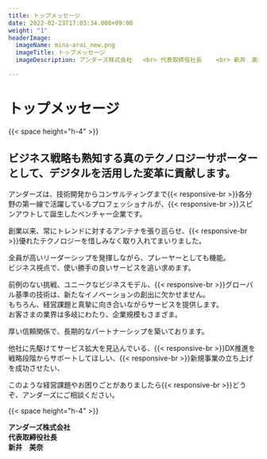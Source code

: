 ```yaml
---
title: トップメッセージ
date: 2022-02-23T17:03:34.000+09:00
weight: "1"
headerImage:
  imageName: mina-arai_new.png
  imageTitle: トップメッセージ
  imageDescription: アンダーズ株式会社   <br> 代表取締役社長    <br> 新井　美奈

---
```

# トップメッセージ

{{< space height="h-4" >}}

<h2 class="!text-[1.1rem]">ビジネス戦略も熟知する真のテクノロジーサポーターとして、デジタルを活用した変革に貢献します。</h2>

アンダーズは、技術開発からコンサルティングまで{{< responsive-br >}}各分野の第一線で活躍しているプロフェッショナルが、{{< responsive-br >}}スピンアウトして誕生したベンチャー企業です。

創業以来、常にトレンドに対するアンテナを張り巡らせ、{{< responsive-br >}}優れたテクノロジーを惜しみなく取り入れてまいりました。

全員が高いリーダーシップを発揮しながら、プレーヤーとしても機能。  
ビジネス視点で、使い勝手の良いサービスを追い求めます。

前例のない挑戦、ユニークなビジネスモデル、{{< responsive-br >}}グローバル基準の技術は、新たなイノベーションの創出に欠かせません。  
もちろん、経営課題と真摯に向き合いながらサービスを提供します。  
お客さまの業界は多岐にわたり、企業規模もさまざま。

厚い信頼関係で、長期的なパートナーシップを築いております。

他社に先駆けてサービス拡大を見込んでいる、{{< responsive-br >}}DX推進を戦略段階からサポートしてほしい、{{< responsive-br >}}新規事業の立ち上げを成功させたい、

このような経営課題やお困りごとがありましたら{{< responsive-br >}}どうぞ、アンダーズにご相談ください。

{{< space height="h-4" >}}

**アンダーズ株式会社**  
**代表取締役社長**  
**新井　美奈**
